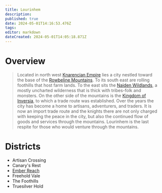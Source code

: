 ```yaml
---
title: Lourinhem
description: 
published: true
date: 2024-05-01T14:16:53.476Z
tags: 
editor: markdown
dateCreated: 2024-05-01T14:05:18.871Z
---
```


# Overview 
> Located in north west [Knarencian Empire](/Places/KnarencianEmpire) lies a city nestled toward the base of the [Rowbeline Mountains](). To its south east are rolling foothills that host farm lands. To the east sits the [Naiden Wildlands](), a mostly uncharted wilderness that is thick with tribes-folk and monsters. On the other side of the mountains is the [Kingdom of Inversia](), to which a trade route was established. Over the years the city has become a home to artisans, adventurers, and traders. It is now an import trade route and the knights there are not only charged with keeping the peace in the city, but also the continued flow of goods and services through the mountains. Lourinhem is the last respite for those who would venture through the mountains.

# Districts
- Artisan Crossing
- Canary's Rest
- [Ember Reach](/Places/KnarencianEmpire/Lourinhem/EmberReach)
- Freehold Vale
- The Foothills
- Truesilver Hold
